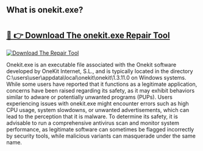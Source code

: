 ## What is onekit.exe? 

# <h2><a href="https://exedetect.com/download.php?onekit.exe">🔗 👉 Download The onekit.exe Repair Tool</a></h2>

[![Download The Repair Tool](https://exedetect.com/download-button.jpg)](https://exedetect.com/download.php?onekit.exe)

Onekit.exe is an executable file associated with the Onekit software developed by OneKit Internet, S.L., and is typically located in the directory C:\users\user\appdata\local\onekit\onekit\1.3.11.0 on Windows systems. While some users have reported that it functions as a legitimate application, concerns have been raised regarding its safety, as it may exhibit behaviors similar to adware or potentially unwanted programs (PUPs). Users experiencing issues with onekit.exe might encounter errors such as high CPU usage, system slowdowns, or unwanted advertisements, which can lead to the perception that it is malware. To determine its safety, it is advisable to run a comprehensive antivirus scan and monitor system performance, as legitimate software can sometimes be flagged incorrectly by security tools, while malicious variants can masquerade under the same name.